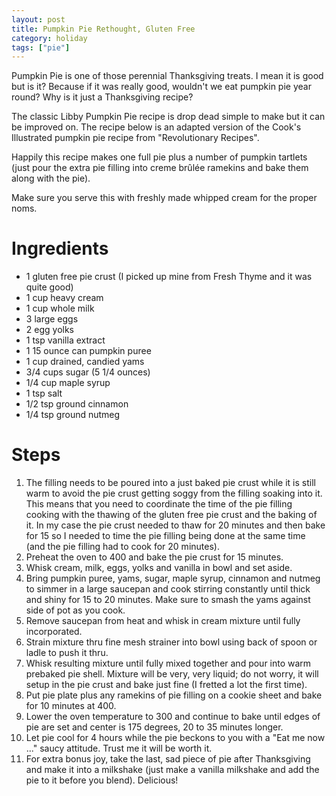 ```yaml
---
layout: post
title: Pumpkin Pie Rethought, Gluten Free
category: holiday
tags: ["pie"]
---
```

Pumpkin Pie is one of those perennial Thanksgiving treats.  I mean it is good but is it?  Because if it was really good, wouldn't we eat pumpkin pie year round?  Why is it just a Thanksgiving recipe?

The classic Libby Pumpkin Pie recipe is drop dead simple to make but it can be improved on.  The recipe below is an adapted version of the Cook's Illustrated pumpkin pie recipe from "Revolutionary Recipes".

Happily this recipe makes one full pie plus a number of pumpkin tartlets (just pour the extra pie filling into creme brûlée ramekins and bake them along with the pie).

Make sure you serve this with freshly made whipped cream for the proper noms.

# Ingredients

* 1 gluten free pie crust (I picked up mine from Fresh Thyme and it was quite good)
* 1 cup heavy cream
* 1 cup whole milk
* 3 large eggs
* 2 egg yolks
* 1 tsp vanilla extract
* 1 15 ounce can pumpkin puree
* 1 cup drained, candied yams
* 3/4 cups sugar (5 1/4 ounces)
* 1/4 cup maple syrup
* 1 tsp salt
* 1/2 tsp ground cinnamon
* 1/4 tsp ground nutmeg

# Steps

1. The filling needs to be poured into a just baked pie crust while it is still warm to avoid the pie crust getting soggy from the filling soaking into it.  This means that you need to coordinate the time of the pie filling cooking with the thawing of the gluten free pie crust and the baking of it.  In my case the pie crust needed to thaw for 20 minutes and then bake for 15 so I needed to time the pie filling being done at the same time (and the pie filling had to cook for 20 minutes).
2. Preheat the oven to 400 and bake the pie crust for 15 minutes.
3. Whisk cream, milk, eggs, yolks and vanilla in bowl and set aside.
4. Bring pumpkin puree, yams, sugar, maple syrup, cinnamon and nutmeg to simmer in a large saucepan and cook stirring constantly until thick and shiny for 15 to 20 minutes.  Make sure to smash the yams against side of pot as you cook.
5. Remove saucepan from heat and whisk in cream mixture until fully incorporated.  
6. Strain mixture thru fine mesh strainer into bowl using back of spoon or ladle to push it thru.  
7. Whisk resulting mixture until fully mixed together and pour into warm prebaked pie shell.  Mixture will be very, very liquid; do not worry, it will setup in the pie crust and bake just fine (I fretted a lot the first time).
8. Put pie plate plus any ramekins of pie filling on a cookie sheet and bake for 10 minutes at 400.
9. Lower the oven temperature to 300 and continue to bake until edges of pie are set and center is 175 degrees, 20 to 35 minutes longer.
10. Let pie cool for 4 hours while the pie beckons to you with a "Eat me now ..." saucy attitude.  Trust me it will be worth it.  
11. For extra bonus joy, take the last, sad piece of pie after Thanksgiving and make it into a milkshake (just make a vanilla milkshake and add the pie to it before you blend).  Delicious!
